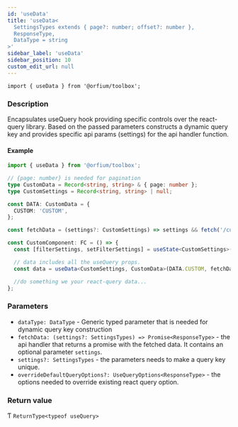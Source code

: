 ```yaml
---
id: 'useData'
title: 'useData<
  SettingsTypes extends { page?: number; offset?: number },
  ResponseType,
  DataType = string
>'
sidebar_label: 'useData'
sidebar_position: 10
custom_edit_url: null
---
```


`import { useData } from '@orfium/toolbox';`

### Description

Encapsulates useQuery hook providing specific controls over the react-query library. Based on the passed parameters
constructs a dynamic query key and provides specific api params (settings) for the api handler function.

#### Example

```typescript jsx
import { useData } from '@orfium/toolbox';

// {page: number} is needed for pagination
type CustomData = Record<string, string> & { page: number };
type CustomSettings = Record<string, string> | null;

const DATA: CustomData = {
  CUSTOM: 'CUSTOM',
};

const fetchData = (settings?: CustomSettings) => settings && fetch('/custom-data', settings);

const CustomComponent: FC = () => {
  const [filterSettings, setFilterSettings] = useState<CustomSettings>(null);

  // data includes all the useQuery props.
  const data = useData<CustomSettings, CustomData>(DATA.CUSTOM, fetchData, filterSettings);

  //do something we your react-query data...
};
```

### Parameters

- `dataType: DataType` - Generic typed parameter that is needed for dynamic query key construction
- `fetchData: (settings?: SettingsTypes) => Promise<ResponseType>` - the api handler that returns a promise with the fetched data. It contains an optional parameter `settings`.
- `settings?: SettingsTypes` - the parameters needs to make a query key unique.
- `overrideDefaultQueryOptions?: UseQueryOptions<ResponseType>` - the options needed to override existing react query option.

### Return value

Ƭ `ReturnType<typeof useQuery>`
